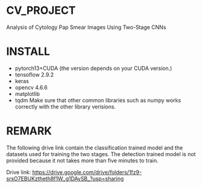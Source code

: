 # CV_PROJECT
Analysis of Cytology Pap Smear Images Using Two-Stage CNNs

# INSTALL
- pytorch13+CUDA (the version depends on your CUDA version.)
- tensoflow 2.9.2
- keras
- opencv 4.6.6
- matplotlib 
- tqdm
Make sure that other common libraries such as numpy works correctly with the other library verisions.

# REMARK
The following drive link contain the classification trained model and the datasets used for training the two stages. The detection trained model is not provided because it not takes more than five minutes to train.

Drive link:  https://drive.google.com/drive/folders/1fz9-srsO7EBUKztheth8f1W_g1DAySB_?usp=sharing

